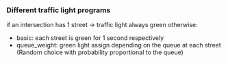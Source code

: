 ### Different traffic light programs
if an intersection has 1 street -> traffic light always green
otherwise:
- basic: each street is green for 1 second respectively
- queue_weight: green light assign depending on the queue at each street (Random choice with probability proportional to the queue)
